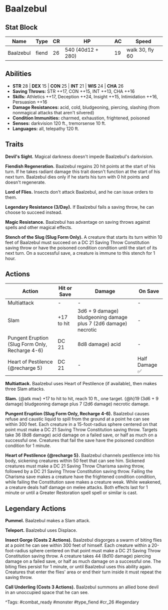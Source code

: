 # Baalzebul

## Stat Block

| Name | Type | CR | HP | AC | Speed |
|------|------|----|----|----|-------|
| Baalzebul | fiend | 26 | 540 (40d12 + 280) | 19 | walk 30, fly 60 |

## Abilities

- **STR** 28 | **DEX** 15 | **CON** 25 | **INT** 21 | **WIS** 24 | **CHA** 26
- **Saving Throws:** STR ++17, CON ++15, INT ++13, CHA ++16  
- **Skills:** Athletics ++17, Deception ++24, Insight ++15, Intimidation ++16, Persuasion ++16  
- **Damage Resistances:** acid, cold, bludgeoning, piercing, slashing (from nonmagical attacks that aren't silvered)  
- **Condition Immunities:** charmed, exhaustion, frightened, poisoned  
- **Senses:** darkvision 120 ft., tremorsense 10 ft.  
- **Languages:** all, telepathy 120 ft.

## Traits

**Devil's Sight.** Magical darkness doesn't impede Baalzebul's darkvision.

**Fiendish Regeneration.** Baalzebul regains 20 hit points at the start of his turn. If he takes radiant damage this trait doesn't function at the start of his next turn. Baalzebul dies only if he starts his turn with 0 hit points and doesn't regenerate.

**Lord of Flies.** Insects don't attack Baalzebul, and he can issue orders to them.

**Legendary Resistance (3/Day).** If Baalzebul fails a saving throw, he can choose to succeed instead.

**Magic Resistance.** Baalzebul has advantage on saving throws against spells and other magical effects.

**Stench of the Slug (Slug Form Only).** A creature that starts its turn within 10 feet of Baalzebul must succeed on a DC 21 Saving Throw Constitution saving throw or have the poisoned condition condition until the start of its next turn. On a successful save, a creature is immune to this stench for 1 hour.


## Actions

| Action | Hit or Save | Damage | On Save |
|--------|--------------|--------|----------|
| Multiattack | - | - | - |
| Slam | +17 to hit | 3d6 + 9 damage) bludgeoning damage plus 7 (2d6 damage) necrotic | - |
| Pungent Eruption (Slug Form Only, Recharge 4-6) | DC 21 | 8d8 damage) acid | - |
| Heart of Pestilence {@recharge 5} | DC 21 | - | Half Damage ✅ |

**Multiattack.** Baalzebul uses Heart of Pestilence (if available), then makes three Slam attacks.

**Slam.** {@atk mw} +17 to hit to hit, reach 10 ft., one target. {@h}19 (3d6 + 9 damage) bludgeoning damage plus 7 (2d6 damage) necrotic damage.

**Pungent Eruption (Slug Form Only, Recharge 4-6).** Baalzebul causes refuse and caustic liquid to spill from the ground at a point he can see within 300 feet. Each creature in a 15-foot-radius sphere centered on that point must make a DC 21 Saving Throw Constitution saving throw. Targets take 36 (8d8 damage) acid damage on a failed save, or half as much on a successful one. Creatures that fail the save have the poisoned condition condition for 1 minute.

**Heart of Pestilence {@recharge 5}.** Baalzebul channels pestilence into his body, sickening creatures within 50 feet that can see him. Sickened creatures must make a DC 21 Saving Throw Charisma saving throw, followed by a DC 21 Saving Throw Constitution saving throw. Failing the Charisma save makes a creature have the frightened condition condition, while failing the Constitution save makes a creature weak. While weakened, a creature deals half damage on melee attacks. Both effects last for 1 minute or until a Greater Restoration spell spell or similar is cast.

## Legendary Actions

**Pummel.** Baalzebul makes a Slam attack.

**Teleport.** Baalzebul uses Displace.

**Insect Gorge (Costs 2 Actions).** Baalzebul disgorges a swarm of biting flies at a point he can see within 300 feet of himself. Each creature within a 20-foot-radius sphere centered on that point must make a DC 21 Saving Throw Constitution saving throw. A creature takes 44 (8d10 damage) piercing damage on a failed save, or half as much damage on a successful one. The biting flies persist for 1 minute, or until Baalzebul uses this ability again. Creatures that enter the flies' area or end their turn inside it must repeat the saving throw.

**Call Underling (Costs 3 Actions).** Baalzebul summons an allied bone devil in an unoccupied space that he can see.



^Tags: #combat_ready #monster #type_fiend #cr_26 #legendary
